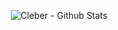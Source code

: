 <center>

![Cleber - Github Stats](https://github-readme-stats.vercel.app/api?username=cbrasantos&theme=react&show_icons=true&cache_seconds=86400)

</center>
